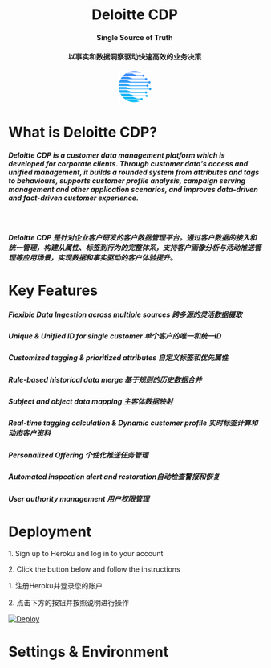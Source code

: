 <h1 align="center"><b>Deloitte CDP</b></h1>
<h4 align="center">Single Source of Truth</h4>
<h4 align="center">以事实和数据洞察驱动快速高效的业务决策</h4>
<p align="center"><img src="https://github.com/jackieli1985/Deloitte-CDP/blob/dd54301d6d30a8f33038631aab13f75ce247e7e1/logo2.png"></a></p> 

# What is Deloitte CDP?
<h5>Deloitte CDP is a customer data management platform which is developed for corporate clients. Through customer data's access and unified management, it builds a rounded system from attributes and tags to behaviours, supports customer profile analysis, campaign serving management and other application scenarios, and improves data-driven and fact-driven customer experience.</h5><br>
<h5>Deloitte CDP 是针对企业客户研发的客户数据管理平台。通过客户数据的接入和统一管理，构建从属性、标签到行为的完整体系，支持客户画像分析与活动推送管理等应用场景，实现数据和事实驱动的客户体验提升。</h5>

# Key Features
<h5>Flexible Data Ingestion across multiple sources 跨多源的灵活数据摄取</h5>
<h5>Unique & Unified ID for single customer 单个客户的唯一和统一ID</h5>
<h5>Customized tagging & prioritized attributes 自定义标签和优先属性</h5>
<h5>Rule-based historical data merge 基于规则的历史数据合并</h5>
<h5>Subject and object data mapping 主客体数据映射</h5>
<h5>Real-time tagging calculation & Dynamic customer profile 实时标签计算和动态客户资料</h5>
<h5>Personalized Offering 个性化推送任务管理</h5>
<h5>Automated inspection alert and restoration自动检查警报和恢复</h5>
<h5>User authority management 用户权限管理</h5>


# Deployment
<p>1.	Sign up to Heroku and log in to your account</p>
<p>2.	Click the button below and follow the instructions</p>
<p>1.	注册Heroku并登录您的账户</p>
<p>2.	点击下方的按钮并按照说明进行操作</p>

<a href="https://heroku.com/deploy?template=https://github.com/jackieli1985/Deloitte-CDP">
  <img src="https://www.herokucdn.com/deploy/button.svg" alt="Deploy">
</a>

# Settings & Environment
